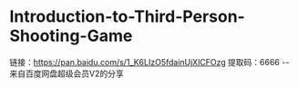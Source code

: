 # Introduction-to-Third-Person-Shooting-Game
链接：https://pan.baidu.com/s/1_K6LIzO5fdainUjXlCFOzg 
提取码：6666 
--来自百度网盘超级会员V2的分享
